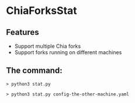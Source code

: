 # ChiaForksStat

## Features

* Support multiple Chia forks
* Support forks running on different machines

## The command:

```text
> python3 stat.py

> python3 stat.py config-the-other-machine.yaml
```
